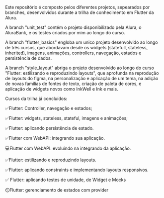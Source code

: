 Este repositório é composto pelos diferentes projetos, sepearados por branches, desenvolvidos durante a trilha de conhecimento em Flutter da Alura. 

A branch "unit_test" contém o projeto disponibilizado pela Alura, o AluraBank, e os testes criados por mim ao longo do curso.

A branch "flutter_basics" engloba um unico projeto desenvolvido ao longo de três cursos, que abordavam desde os widgets (statefull, stateless, inherited), imagens, animações, controllers, navegação, estados e persistência de dados.

A branch "style_layout" abriga o projeto desenvolvido ao longo do curso "Flutter: estilizando e reproduzindo layouts", que aprofunda na reprodução de layouts do figma, na personalização e aplicação de um tema, na adição de novas famílias de fontes de texto, criação de paleta de cores, e aplicação de widgets novos como InkWell e Ink e mais.

Cursos da trilha já concluídos:<p>
✅Flutter: Controller, navegação e estados;<p>
✅Flutter: widgets, stateless, stateful, imagens e animações;<p>
✅Flutter: aplicando persistência de estado.<p>
✅Flutter com WebAPI: integrando sua aplicação.<p>
💻Flutter com WebAPI: evoluindo na integrando da aplicação.<p>
✅Flutter: estilizando e reproduzindo layouts.<p>
✅Flutter: aplicando constraints e implementando layouts responsivos.<p>
✅ Flutter: aplicando testes de unidade, de Widget e Mocks<p>
⏲️Flutter: gerenciamento de estados com provider<p>
